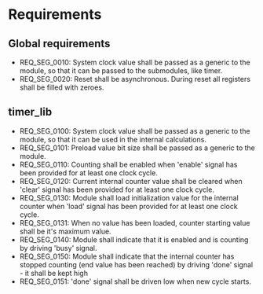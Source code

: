 # Requirements

## Global requirements
* REQ_SEG_0010: System clock value shall be passed as a generic to the module, so that it can be passed to the submodules, like timer.
* REQ_SEG_0020: Reset shall be asynchronous. During reset all registers shall be filled with zeroes.

## timer_lib
* REQ_SEG_0100: System clock value shall be passed as a generic to the module, so that it can be used in the internal calculations.
* REQ_SEG_0101: Preload value bit size shall be passed as a generic to the module.
* REQ_SEG_0110: Counting shall be enabled when 'enable' signal has been provided for at least one clock cycle.
* REQ_SEG_0120: Current internal counter value shall be cleared when 'clear' signal has been provided for at least one clock cycle.
* REQ_SEG_0130: Module shall load initialization value for the internal counter when 'load' signal has been provided for at least one clock cycle.
* REQ_SEG_0131: When no value has been loaded, counter starting value shall be it's maximum value.
* REQ_SEG_0140: Module shall indicate that it is enabled and is counting by driving 'busy' signal.
* REQ_SEG_0150: Module shall indicate that the internal counter has stopped counting (end value has been reached) by driving 'done' signal - it shall be kept high
* REQ_SEG_0151: 'done' signal shall be driven low when new cycle starts.

<!-- * REQ_SEG_0110: Counter module shall use provided value as a preload value for the counter.
* REQ_SEG_0111: Counter module shall count down from preloaded value to 0.
* REQ_SEG_0112: Counter module shall indicate that 0 value has been reached by the counter. It shall be indicated by 1 clock cycle.
* REQ_SEG_0113: Counter module shall start counting again from a preloaded value when 0 value has been reached by the counter.
* REQ_SEG_0120: Counter module shall be enabled and disabled by a dedicated signal.
* REQ_SEG_0121: Counter module shall count only when it is enabled.
* REQ_SEG_0122: Counter module shall update internal preload value only when the rising edge of the enable signal has been detected.
* REQ_SEG_0123: Counter module shall continue counting from the last value after it has been re-enabled.
* REQ_SEG_0124: Counter shall indicate that it is busy.
* REQ_SEG_0130: Counter module shall be reset by a dedicated signal. This shall a separate signal from the global reset.
* REQ_SEG_0131: Counter module shall stop counting when reset signal has been detected. -->